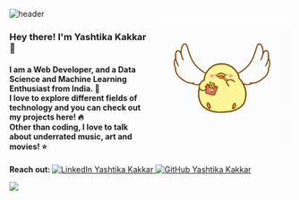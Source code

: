 ![header](https://user-images.githubusercontent.com/43854410/90960912-b635f800-e4c2-11ea-86ec-874994b48cdd.png)

<img align='right' src="https://github.com/yashtikakakkar/yashtikakakkar/blob/master/end.gif?raw=true" width='250'>

<p align='left'>
<h3><b> Hey there! I'm Yashtika Kakkar 🌼 </h3>
<h4> I am a Web Developer, and a Data Science and Machine Learning Enthusiast from India. 🚀 <br>
I love to explore different fields of technology and you can check out my projects here! 🔥<br>
Other than coding, I love to talk about underrated music, art and movies! ⭐</b></h4>
</p>
 
<p> <b> Reach out: </b> 
    <a href="https://www.linkedin.com/in/yashtika-kakkar/">
        <img src="https://img.shields.io/badge/LinkedIn--_.svg?style=social&logo=linkedin" alt="LinkedIn Yashtika Kakkar">
    </a> 
    <a href="https://github.com/yashtikakakkar">
        <img src="https://img.shields.io/github/followers/yashtikakakkar.svg?label=GitHub&style=social" alt="GitHub Yashtika Kakkar">
    </a> </p>
    
![](https://komarev.com/ghpvc/?username=yashtikakakkar&color=green&style=flat)
